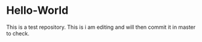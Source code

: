 # Hello-World
This is a test repository.
This is i am editing and will then commit it in master to check.

